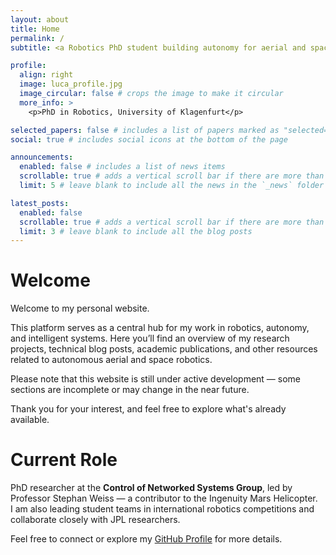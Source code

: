 ```yaml
---
layout: about
title: Home
permalink: /
subtitle: <a Robotics PhD student building autonomy for aerial and space robots.

profile:
  align: right
  image: luca_profile.jpg
  image_circular: false # crops the image to make it circular
  more_info: >
    <p>PhD in Robotics, University of Klagenfurt</p>

selected_papers: false # includes a list of papers marked as "selected={true}"
social: true # includes social icons at the bottom of the page

announcements:
  enabled: false # includes a list of news items
  scrollable: true # adds a vertical scroll bar if there are more than 3 news items
  limit: 5 # leave blank to include all the news in the `_news` folder

latest_posts:
  enabled: false
  scrollable: true # adds a vertical scroll bar if there are more than 3 new posts items
  limit: 3 # leave blank to include all the blog posts
---
```


# Welcome 

Welcome to my personal website.

This platform serves as a central hub for my work in robotics, autonomy, and intelligent systems. Here you’ll find an overview of my research projects, technical blog posts, academic publications, and other resources related to autonomous aerial and space robotics.

Please note that this website is still under active development — some sections are incomplete or may change in the near future.

Thank you for your interest, and feel free to explore what's already available.

# Current Role 

PhD researcher at the **Control of Networked Systems Group**, led by Professor Stephan Weiss — a contributor to the Ingenuity Mars Helicopter.  
I am also leading student teams in international robotics competitions and collaborate closely with JPL researchers.

Feel free to connect or explore my [GitHub Profile](https://github.com/LucaDiPierno) for more details.

